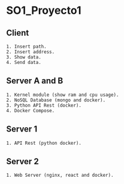# SO1_Proyecto1

## Client
    1. Insert path.
    2. Insert address.
    3. Show data.
    4. Send data.

## Server A and B
    1. Kernel module (show ram and cpu usage).
    2. NoSQL Database (mongo and docker).
    3. Python API Rest (docker).
    4. Docker Compose.

## Server 1
    1. API Rest (python docker).

## Server 2
    1. Web Server (nginx, react and docker).

